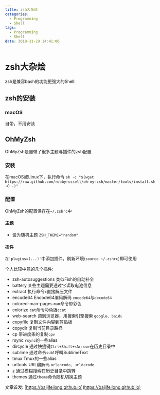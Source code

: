 ```yaml
---
title: zsh大杂烩
categories:
  - Programming
  - Shell
tags:
  - Programming
  - Shell
date: 2018-11-29 14:41:06
---
```


# zsh大杂烩

zsh是兼容bash的功能更强大的Shell

## zsh的安装

### macOS

自带，不用安装

## OhMyZsh

OhMyZsh是自带了很多主题与插件的zsh配置

### 安装

在macOS或Linux下，执行命令 `sh -c "$(wget https://raw.github.com/robbyrussell/oh-my-zsh/master/tools/install.sh -O -)"`

### 配置

OhMyZsh的配置保存在`~/.zshrc`中

#### 主题

- 设为随机主题 `ZSH_THEME="random"`

<!--more-->

#### 插件

`在'plugins=(...)'`中添加插件，刷新环境(`source ~/.zshrc`)即可使用

个人比较中意的几个插件:

- zsh-autosuggestions 类似Fish的自动补全
- battery 某些主题需要通过它读取电池信息
- extract 执行命令`x`直接解压文件
- encode64 Encode64编码解码 `encode64`与`decode64`
- colored-man-pages `man`命令带彩色
- colorize `cat`命令彩色版`ccat`
- web-search 调到浏览器，用搜索引擎搜索 `google`、`baidu`
- copyfile 复制文件内容到剪贴板
- copydir 复制当前目录路径
- cp 带进度条的复制`cpv`
- rsync `rsync`的一些alias
- dircycle 通过快捷键`Ctrl+Shift+<Arrow>`在历史目录中
- sublime 通过命令`subl`呼叫SublimeText
- tmux Tmux的一些alias
- urltools URL编解码 `urlencode`、`urldecode`
- z 通过模糊搜索在历史目录中跳转
- themes 通过`theme`命令随机切换主题

文章首发: [https://baijifeilong.github.io](https://baijifeilong.github.io)
